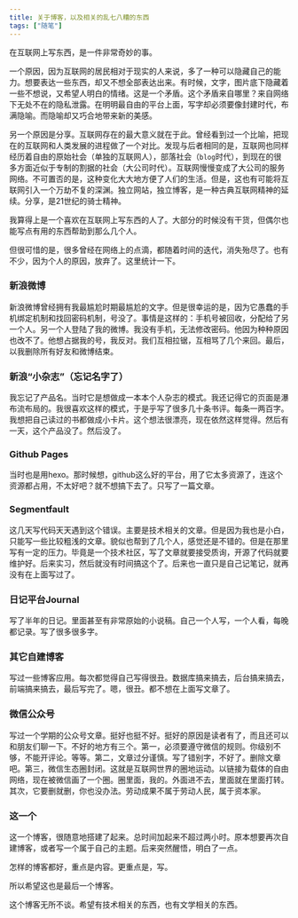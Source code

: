 ```yaml
---
title: 关于博客，以及相关的乱七八糟的东西
tags: ["随笔"]
---
```

在互联网上写东西，是一件非常奇妙的事。

一个原因，因为互联网的居民相对于现实的人来说，多了一种可以隐藏自己的能力。想要表达一些东西，却又不想全部表达出来。有时候，文字，图片底下隐藏着一些不想说，又希望人明白的情绪。这是一个矛盾。这个矛盾来自哪里？来自网络下无处不在的隐私泄露。在明明最自由的平台上面，写字却必须要像封建时代，布满隐喻。而隐喻却又巧合地带来新的美感。

另一个原因是分享。互联网存在的最大意义就在于此。曾经看到过一个比喻，把现在的互联网和人类发展的进程做了一个对比。发现与后者相同的是，互联网也同样经历着自由的原始社会（单独的互联网人），部落社会（`blog`时代），到现在的很多方面近似于专制的割据的社会（大公司时代）。互联网慢慢变成了大公司的服务网络。不可置否的是，这种变化大大地方便了人们的生活。但是，这也有可能将互联网引入一个万劫不复的深渊。独立网站，独立博客，是一种古典互联网精神的延续。分享，是21世纪的骑士精神。

我算得上是一个喜欢在互联网上写东西的人了。大部分的时候没有干货，但偶尔也能写点有用的东西帮助到那么几个人。

但很可惜的是，很多曾经在网络上的点滴，都随着时间的迭代，消失殆尽了。也有不少，因为个人的原因，放弃了。这里统计一下。

### 新浪微博

新浪微博曾经拥有我最尴尬时期最尴尬的文字。但是很幸运的是，因为它愚蠢的手机绑定机制和找回密码机制，号没了。事情是这样的：手机号被回收，分配给了另一个人。另一个人登陆了我的微博。我没有手机，无法修改密码。他因为种种原因也改不了。他想占据我的号，我反对。我们互相拉锯，互相骂了几个来回。最后，以我删除所有好友和微博结束。

### 新浪“小杂志”（忘记名字了）

我忘记了产品名。当时它是想做成一本本个人杂志的模式。我还记得它的页面是瀑布流布局的。我很喜欢这样的模式，于是乎写了很多几十条书评。每条一两百字。我想把自己读过的书都做成小卡片。这个想法很漂亮，现在依然这样觉得。然后有一天，这个产品没了。然后没了。

### Github Pages

当时也是用hexo。那时候想，github这么好的平台，用了它太多资源了，连这个资源都占用，不太好吧？就不想搞下去了。只写了一篇文章。

### Segmentfault

这几天写代码天天遇到这个错误。主要是技术相关的文章。但是因为我也是小白，只能写一些比较粗浅的文章。貌似也帮到了几个人，感觉还是不错的。但是在那里写有一定的压力。毕竟是一个技术社区，写了文章就要接受质询，开源了代码就要维护好。后来实习，然后就没有时间搞这个了。后来也一直只是自己记笔记，就再没有在上面写过了。

### 日记平台Journal

写了半年的日记。里面甚至有非常原始的小说稿。自己一个人写，一个人看，每晚都记录。写了很多很多字。

### 其它自建博客

写过一些博客应用。每次都觉得自己写得很丑。数据库搞来搞去，后台搞来搞去，前端搞来搞去，最后写完了。嗯，很丑。都不想在上面写文章了。

### 微信公众号

写过一个学期的公众号文章。挺好也挺不好。挺好的原因是读者有了，而且还可以和朋友们聊一下。不好的地方有三个。第一，必须要遵守微信的规则。你级别不够，不能开评论。等等。第二，文章过分谨慎。写了错别字，不好了。删除文章吧。第三，微信生态圈封闭。这就是互联网世界的圈地运动。以链接为载体的自由网络，现在被微信画了一个圈。圈里面，我的。外面进不去，里面就在里面打转。其次，它要删就删，你也没办法。劳动成果不属于劳动人民，属于资本家。

### 这一个

这一个博客，很随意地搭建了起来。总时间加起来不超过两小时。原本想要再次自建博客，或者写一个属于自己的主题。后来突然醒悟，明白了一点。

怎样的博客都好，重点是内容。更重点是，写。

所以希望这也是最后一个博客。

这个博客无所不谈。希望有技术相关的东西，也有文学相关的东西。
